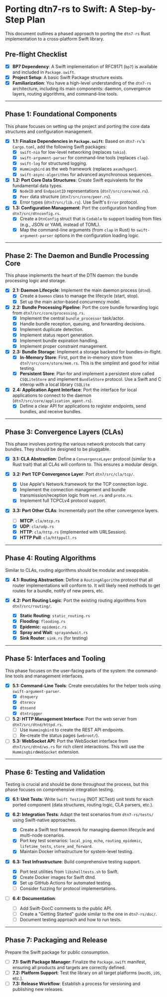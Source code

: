 # Porting dtn7-rs to Swift: A Step-by-Step Plan

This document outlines a phased approach to porting the `dtn7-rs` Rust implementation to a cross-platform Swift library.

## Pre-flight Checklist

- [x] **BP7 Dependency**: A Swift implementation of RFC9171 (`bp7`) is available and included in `Package.swift`.
- [x] **Project Setup**: A basic Swift Package structure exists.
- [x] **Familiarization**: You have a high-level understanding of the `dtn7-rs` architecture, including its main components: daemon, convergence layers, routing algorithms, and command-line tools.

---

## Phase 1: Foundational Components

This phase focuses on setting up the project and porting the core data structures and configuration management.

-   [x] **1.1: Finalize Dependencies in `Package.swift`**: Based on `dtn7-rs`'s `Cargo.toml`, add the following Swift packages:
    -   [x] `swift-nio` for low-level networking (replaces `tokio`).
    -   [x] `swift-argument-parser` for command-line tools (replaces `clap`).
    -   [x] `swift-log` for structured logging.
    -   [x] `Hummingbird` as the web framework (replaces `axum`/`hyper`).
    -   [x] `swift-async-algorithms` for advanced asynchronous sequences.

-   [x] **1.2: Port Core Data Structures**: Create Swift equivalents for the fundamental data types.
    -   [x] `NodeID` and `EndpointID` representations (`dtn7/src/core/mod.rs`).
    -   [x] `Peer` data structure (`dtn7/src/core/peer.rs`).
    -   [x] Error types (`dtn7/src/lib.rs`). Use Swift's `Error` protocol.

-   [x] **1.3: Configuration Management**: Port the configuration handling from `dtn7/src/dtnconfig.rs`.
    -   [x] Create a `DtnConfig` struct that is `Codable` to support loading from files (e.g., JSON or YAML instead of TOML).
    -   [x] Map the command-line arguments (from `clap` in Rust) to `swift-argument-parser` options in the configuration loading logic.

---

## Phase 2: The Daemon and Bundle Processing Core

This phase implements the heart of the DTN daemon: the bundle processing logic and storage.

-   [x] **2.1: Daemon Lifecycle**: Implement the main daemon process (`dtnd`).
    -   [x] Create a `Daemon` class to manage the lifecycle (start, stop).
    -   [x] Set up the main actor-based concurrency model.

-   [x] **2.2: Bundle Processing Pipeline**: Port the core bundle forwarding logic from `dtn7/src/core/processing.rs`.
    -   [x] Implement the central `bundle_processor` task/actor.
    -   [x] Handle bundle reception, queuing, and forwarding decisions.
    -   [x] Implement duplicate detection.
    -   [x] Implement status report generation.
    -   [x] Implement bundle expiration handling.
    -   [x] Implement proper constraint management.

-   [x] **2.3: Bundle Storage**: Implement a storage backend for bundles-in-flight.
    -   [x] **In-Memory Store**: First, port the in-memory store from `dtn7/src/core/store/mem.rs`. This is the simplest and good for initial testing.
    -   [x] **Persistent Store**: Plan for and implement a persistent store called `CSQLiteStore` and implement `BundleStore` protocol. Use a Swift and C interop with a local library `CSQLite` 

-   [x] **2.4: Application Agent Interface**: Port the interface for local applications to connect to the daemon (`dtn7/src/core/application_agent.rs`).
    -   [x] Define a clear API for applications to register endpoints, send bundles, and receive bundles.

---

## Phase 3: Convergence Layers (CLAs)

This phase involves porting the various network protocols that carry bundles. They should be designed to be pluggable.

-   [x] **3.1: CLA Abstraction**: Define a `ConvergenceLayer` protocol (similar to a Rust trait) that all CLAs will conform to. This ensures a modular design.

-   [x] **3.2: Port TCP Convergence Layer**: Port `dtn7/src/cla/tcp/`.
    -   [x] Use Apple's Network.framework for the TCP connection logic.
    -   [x] Implement the connection management and bundle transmission/reception logic from `net.rs` and `proto.rs`.
    -   [x] Implement full TCPCLv4 protocol support.

-   [x] **3.3: Port Other CLAs**: Incrementally port the other convergence layers.
    -   [ ] **MTCP**: `cla/mtcp.rs`
    -   [x] **UDP**: `cla/udp.rs`
    -   [x] **HTTP**: `cla/http.rs` (implemented with URLSession).
    -   [x] **HTTP Pull**: `cla/httppull.rs`

---

## Phase 4: Routing Algorithms

Similar to CLAs, routing algorithms should be modular and swappable.

-   [x] **4.1: Routing Abstraction**: Define a `RoutingAlgorithm` protocol that all router implementations will conform to. It will likely need methods to get routes for a bundle, notify of new peers, etc.

-   [x] **4.2: Port Routing Logic**: Port the existing routing algorithms from `dtn7/src/routing/`.
    -   [x] **Static Routing**: `static_routing.rs`
    -   [x] **Flooding**: `flooding.rs`
    -   [x] **Epidemic**: `epidemic.rs`
    -   [x] **Spray and Wait**: `sprayandwait.rs`
    -   [x] **Sink Router**: `sink.rs` (for testing)

---

## Phase 5: Interfaces and Tooling

This phase focuses on the user-facing parts of the system: the command-line tools and management interfaces.

-   [x] **5.1: Command-Line Tools**: Create executables for the helper tools using `swift-argument-parser`.
    -   [x] `dtnquery`
    -   [x] `dtnrecv`
    -   [x] `dtnsend`
    -   [x] `dtntrigger`

-   [ ] **5.2: HTTP Management Interface**: Port the web server from `dtn7/src/dtnd/httpd.rs`.
    -   [ ] Use `Hummingbird` to create the REST API endpoints.
    -   [ ] Re-create the status pages (`webroot/`).

-   [ ] **5.3: WebSocket API**: Port the WebSocket interface from `dtn7/src/dtnd/ws.rs` for rich client interactions. This will use the `HummingbirdWebSocket` extension.

---

## Phase 6: Testing and Validation

Testing is crucial and should be done throughout the process, but this phase focuses on comprehensive integration testing.

-   [x] **6.1: Unit Tests**: Write `Swift Testing` (NOT XCTest) unit tests for each ported component (data structures, routing logic, CLA parsers, etc.).

-   [x] **6.2: Integration Tests**: Adapt the test scenarios from `dtn7-rs/tests/` using Swift-native approaches.
    -   [x] Create a Swift test framework for managing daemon lifecycle and multi-node scenarios.
    -   [x] Port key test scenarios: `local_ping_echo`, `routing_epidemic`, `lifetime_tests`, `store_and_forward`.
    -   [x] Maintain Docker infrastructure for system-level testing.

-   [x] **6.3: Test Infrastructure**: Build comprehensive testing support.
    -   [x] Port test utilities from `libshelltests.sh` to Swift.
    -   [x] Create Docker images for Swift dtnd.
    -   [x] Set up GitHub Actions for automated testing.
    -   [ ] Consider fuzzing for protocol implementations.

-   [ ] **6.4: Documentation**:
    -   [ ] Add Swift-DocC comments to the public API.
    -   [ ] Create a "Getting Started" guide similar to the one in `dtn7-rs/doc/`.
    -   [ ] Document testing approach and how to run tests.

---

## Phase 7: Packaging and Release

Prepare the Swift package for public consumption.

-   [ ] **7.1: Swift Package Manager**: Finalize the `Package.swift` manifest, ensuring all products and targets are correctly defined.
-   [ ] **7.2: Platform Support**: Test the library on all target platforms (`macOS`, `iOS`, etc.).
-   [ ] **7.3: Release Workflow**: Establish a process for versioning and publishing new releases. 